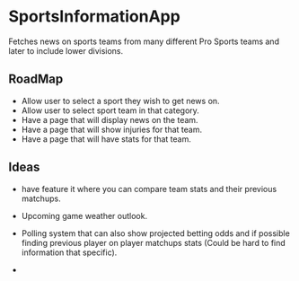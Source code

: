 # SportsInformationApp
Fetches news on sports teams from many different Pro Sports teams and later to include lower divisions.

## RoadMap

* Allow user to select a sport they wish to get news on.
* Allow user to select sport team in that category.
* Have a page that will display news on the team.
* Have a page that will show injuries for that team.
* Have a page that will have stats for that team. 


## Ideas

* have feature it where you can compare team stats and their previous matchups.

* Upcoming game weather outlook.

* Polling system that can also show projected betting odds and if possible finding previous player on player matchups stats (Could be hard to find information that specific).

* 

